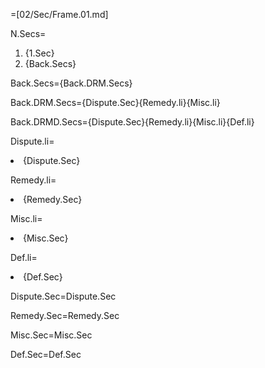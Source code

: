 =[02/Sec/Frame.01.md]

N.Secs=<ol><li>{1.Sec}<li>{Back.Secs}</ol>

Back.Secs={Back.DRM.Secs}

Back.DRM.Secs={Dispute.Sec}{Remedy.li}{Misc.li}

Back.DRMD.Secs={Dispute.Sec}{Remedy.li}{Misc.li}{Def.li}

Dispute.li=<li>{Dispute.Sec}

Remedy.li=<li>{Remedy.Sec}

Misc.li=<li>{Misc.Sec}

Def.li=<li>{Def.Sec}

Dispute.Sec=Dispute.Sec

Remedy.Sec=Remedy.Sec

Misc.Sec=Misc.Sec

Def.Sec=Def.Sec